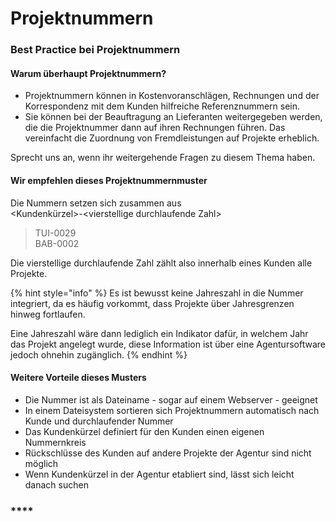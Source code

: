 # Projektnummern

### **Best Practice bei Projektnummern**

#### Warum überhaupt Projektnummern?

* Projektnummern können in Kostenvoranschlägen, Rechnungen und der Korrespondenz mit dem Kunden hilfreiche Referenznummern sein.
* Sie können bei der Beauftragung an Lieferanten weitergegeben werden, die die Projektnummer dann auf ihren Rechnungen führen. Das vereinfacht die Zuordnung von Fremdleistungen auf Projekte erheblich.

Sprecht uns an, wenn ihr weitergehende Fragen zu diesem Thema haben.

#### **Wir empfehl**en dieses Projektnummernmuster

Die Nummern setzen sich zusammen aus ‌  
&lt;Kundenkürzel&gt;-&lt;vierstellige durchlaufende Zahl&gt;

> TUI-0029‌  
> ‌BAB-0002

Die vierstellige durchlaufende Zahl zählt also innerhalb eines Kunden alle Projekte.

{% hint style="info" %}
Es ist bewusst keine Jahreszahl in die Nummer integriert, da es häufig vorkommt, dass Projekte über Jahresgrenzen hinweg fortlaufen.  
  
Eine Jahreszahl wäre dann lediglich ein Indikator dafür, in welchem Jahr das Projekt angelegt wurde, diese Information ist über eine Agentursoftware jedoch ohnehin zugänglich.
{% endhint %}

#### **Weitere Vorteile dieses Musters** <a id="weitere-vorteile-dieses-musters"></a>

* Die Nummer ist als Dateiname - sogar auf einem Webserver - geeignet
* In einem Dateisystem sortieren sich Projektnummern automatisch nach Kunde und durchlaufender Nummer
* Das Kundenkürzel definiert für den Kunden einen eigenen Nummernkreis 
* Rückschlüsse des Kunden auf andere Projekte der Agentur sind nicht möglich
* Wenn Kundenkürzel in der Agentur etabliert sind, lässt sich leicht danach suchen

### \*\*\*\*

